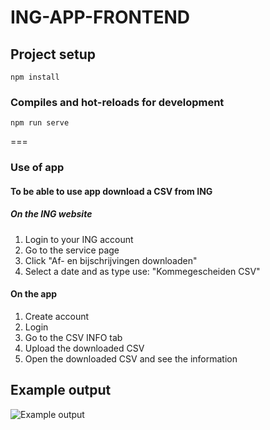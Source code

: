 # ING-APP-FRONTEND

## Project setup
```
npm install
```

### Compiles and hot-reloads for development
```
npm run serve
```

===

### Use of app

#### To be able to use app download a CSV from ING


##### On the ING website
1. Login to your ING account
2. Go to the service page
3. Click "Af- en bijschrijvingen downloaden"
4. Select a date and as type use: "Kommegescheiden CSV"


#### On the app
1. Create account
2. Login
3. Go to the CSV INFO tab
4. Upload the downloaded CSV
5. Open the downloaded CSV and see the information


## Example output

![Example output](https://imgur.com/a/8WNQgG0)